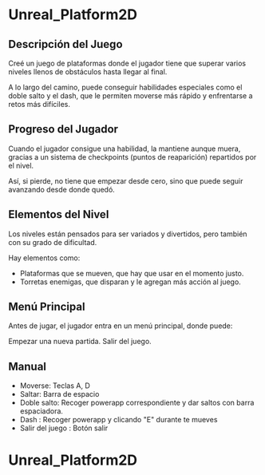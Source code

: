 # Unreal_Platform2D

## Descripción del Juego
Creé un juego de plataformas donde el jugador tiene que superar varios niveles llenos de obstáculos hasta llegar al final. 

A lo largo del camino, puede conseguir habilidades especiales como el doble salto y el dash, que le permiten moverse más rápido y enfrentarse a retos más difíciles.

## Progreso del Jugador
Cuando el jugador consigue una habilidad, la mantiene aunque muera, gracias a un sistema de checkpoints (puntos de reaparición) repartidos por el nivel. 

Así, si pierde, no tiene que empezar desde cero, sino que puede seguir avanzando desde donde quedó.

## Elementos del Nivel
Los niveles están pensados para ser variados y divertidos, pero también con su grado de dificultad. 

Hay elementos como:

- Plataformas que se mueven, que hay que usar en el momento justo.
- Torretas enemigas, que disparan y le agregan más acción al juego.

## Menú Principal
Antes de jugar, el jugador entra en un menú principal, donde puede:

Empezar una nueva partida.
Salir del juego.

## Manual

- Moverse: Teclas A, D
- Saltar: Barra de espacio
- Doble salto: Recoger powerapp correspondiente y dar saltos con barra espaciadora.
- Dash : Recoger powerapp y clicando "E" durante te mueves
-  Salir del juego : Botón salir
# Unreal_Platform2D
